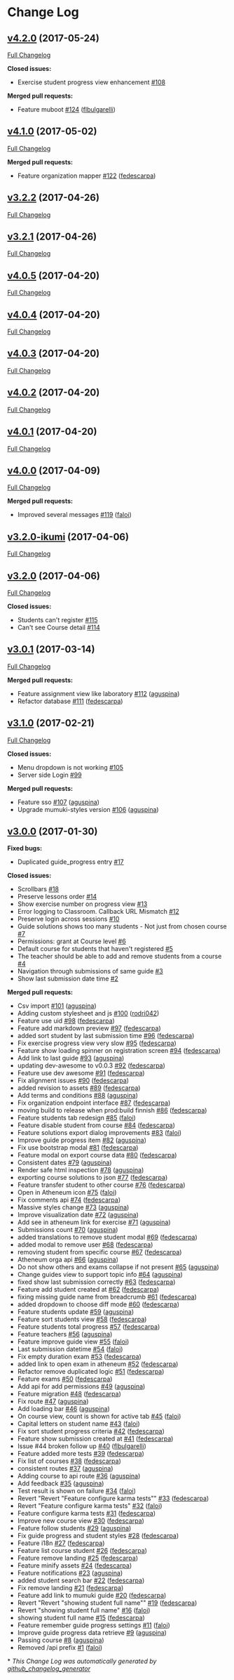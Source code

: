 # Change Log

## [v4.2.0](https://github.com/mumuki/mumuki-classroom/tree/v4.2.0) (2017-05-24)
[Full Changelog](https://github.com/mumuki/mumuki-classroom/compare/v4.1.0...v4.2.0)

**Closed issues:**

- Exercise student progress view enhancement [\#108](https://github.com/mumuki/mumuki-classroom/issues/108)

**Merged pull requests:**

- Feature muboot [\#124](https://github.com/mumuki/mumuki-classroom/pull/124) ([flbulgarelli](https://github.com/flbulgarelli))

## [v4.1.0](https://github.com/mumuki/mumuki-classroom/tree/v4.1.0) (2017-05-02)
[Full Changelog](https://github.com/mumuki/mumuki-classroom/compare/v3.2.2...v4.1.0)

**Merged pull requests:**

- Feature organization mapper [\#122](https://github.com/mumuki/mumuki-classroom/pull/122) ([fedescarpa](https://github.com/fedescarpa))

## [v3.2.2](https://github.com/mumuki/mumuki-classroom/tree/v3.2.2) (2017-04-26)
[Full Changelog](https://github.com/mumuki/mumuki-classroom/compare/v3.2.1...v3.2.2)

## [v3.2.1](https://github.com/mumuki/mumuki-classroom/tree/v3.2.1) (2017-04-26)
[Full Changelog](https://github.com/mumuki/mumuki-classroom/compare/v4.0.5...v3.2.1)

## [v4.0.5](https://github.com/mumuki/mumuki-classroom/tree/v4.0.5) (2017-04-20)
[Full Changelog](https://github.com/mumuki/mumuki-classroom/compare/v4.0.4...v4.0.5)

## [v4.0.4](https://github.com/mumuki/mumuki-classroom/tree/v4.0.4) (2017-04-20)
[Full Changelog](https://github.com/mumuki/mumuki-classroom/compare/v4.0.3...v4.0.4)

## [v4.0.3](https://github.com/mumuki/mumuki-classroom/tree/v4.0.3) (2017-04-20)
[Full Changelog](https://github.com/mumuki/mumuki-classroom/compare/v4.0.2...v4.0.3)

## [v4.0.2](https://github.com/mumuki/mumuki-classroom/tree/v4.0.2) (2017-04-20)
[Full Changelog](https://github.com/mumuki/mumuki-classroom/compare/v4.0.1...v4.0.2)

## [v4.0.1](https://github.com/mumuki/mumuki-classroom/tree/v4.0.1) (2017-04-20)
[Full Changelog](https://github.com/mumuki/mumuki-classroom/compare/v4.0.0...v4.0.1)

## [v4.0.0](https://github.com/mumuki/mumuki-classroom/tree/v4.0.0) (2017-04-09)
[Full Changelog](https://github.com/mumuki/mumuki-classroom/compare/v3.2.0-ikumi...v4.0.0)

**Merged pull requests:**

- Improved several messages [\#119](https://github.com/mumuki/mumuki-classroom/pull/119) ([faloi](https://github.com/faloi))

## [v3.2.0-ikumi](https://github.com/mumuki/mumuki-classroom/tree/v3.2.0-ikumi) (2017-04-06)
[Full Changelog](https://github.com/mumuki/mumuki-classroom/compare/v3.2.0...v3.2.0-ikumi)

## [v3.2.0](https://github.com/mumuki/mumuki-classroom/tree/v3.2.0) (2017-04-06)
[Full Changelog](https://github.com/mumuki/mumuki-classroom/compare/v3.0.1...v3.2.0)

**Closed issues:**

- Students can't register [\#115](https://github.com/mumuki/mumuki-classroom/issues/115)
- Can't see Course detail [\#114](https://github.com/mumuki/mumuki-classroom/issues/114)

## [v3.0.1](https://github.com/mumuki/mumuki-classroom/tree/v3.0.1) (2017-03-14)
[Full Changelog](https://github.com/mumuki/mumuki-classroom/compare/v3.1.0...v3.0.1)

**Merged pull requests:**

- Feature assignment view like laboratory [\#112](https://github.com/mumuki/mumuki-classroom/pull/112) ([aguspina](https://github.com/aguspina))
- Refactor database [\#111](https://github.com/mumuki/mumuki-classroom/pull/111) ([fedescarpa](https://github.com/fedescarpa))

## [v3.1.0](https://github.com/mumuki/mumuki-classroom/tree/v3.1.0) (2017-02-21)
[Full Changelog](https://github.com/mumuki/mumuki-classroom/compare/v3.0.0...v3.1.0)

**Closed issues:**

- Menu dropdown is not working [\#105](https://github.com/mumuki/mumuki-classroom/issues/105)
- Server side Login [\#99](https://github.com/mumuki/mumuki-classroom/issues/99)

**Merged pull requests:**

- Feature sso [\#107](https://github.com/mumuki/mumuki-classroom/pull/107) ([aguspina](https://github.com/aguspina))
- Upgrade mumuki-styles version [\#106](https://github.com/mumuki/mumuki-classroom/pull/106) ([aguspina](https://github.com/aguspina))

## [v3.0.0](https://github.com/mumuki/mumuki-classroom/tree/v3.0.0) (2017-01-30)
**Fixed bugs:**

- Duplicated guide\_progress entry [\#17](https://github.com/mumuki/mumuki-classroom/issues/17)

**Closed issues:**

- Scrollbars [\#18](https://github.com/mumuki/mumuki-classroom/issues/18)
- Preserve lessons order [\#14](https://github.com/mumuki/mumuki-classroom/issues/14)
- Show exercise number on progress view [\#13](https://github.com/mumuki/mumuki-classroom/issues/13)
- Error logging to Classroom. Callback URL Mismatch [\#12](https://github.com/mumuki/mumuki-classroom/issues/12)
- Preserve login across sessions [\#10](https://github.com/mumuki/mumuki-classroom/issues/10)
- Guide solutions shows too many students - Not just from chosen course [\#7](https://github.com/mumuki/mumuki-classroom/issues/7)
- Permissions: grant at Course level [\#6](https://github.com/mumuki/mumuki-classroom/issues/6)
- Default course for students that haven't registered [\#5](https://github.com/mumuki/mumuki-classroom/issues/5)
- The teacher should be able to add and remove students from a course [\#4](https://github.com/mumuki/mumuki-classroom/issues/4)
- Navigation through submissions of same guide [\#3](https://github.com/mumuki/mumuki-classroom/issues/3)
- Show last submission date time [\#2](https://github.com/mumuki/mumuki-classroom/issues/2)

**Merged pull requests:**

- Csv import [\#101](https://github.com/mumuki/mumuki-classroom/pull/101) ([aguspina](https://github.com/aguspina))
- Adding custom stylesheet and js [\#100](https://github.com/mumuki/mumuki-classroom/pull/100) ([rodri042](https://github.com/rodri042))
- Feature use uid [\#98](https://github.com/mumuki/mumuki-classroom/pull/98) ([fedescarpa](https://github.com/fedescarpa))
- Feature add markdown preview [\#97](https://github.com/mumuki/mumuki-classroom/pull/97) ([fedescarpa](https://github.com/fedescarpa))
- added sort student by last submission time [\#96](https://github.com/mumuki/mumuki-classroom/pull/96) ([fedescarpa](https://github.com/fedescarpa))
- Fix exercise progress view very slow [\#95](https://github.com/mumuki/mumuki-classroom/pull/95) ([fedescarpa](https://github.com/fedescarpa))
- Feature show loading spinner on registration screen [\#94](https://github.com/mumuki/mumuki-classroom/pull/94) ([fedescarpa](https://github.com/fedescarpa))
- Add link to last guide [\#93](https://github.com/mumuki/mumuki-classroom/pull/93) ([aguspina](https://github.com/aguspina))
- updating dev-awesome to v0.0.3 [\#92](https://github.com/mumuki/mumuki-classroom/pull/92) ([fedescarpa](https://github.com/fedescarpa))
- Feature use dev awesome [\#91](https://github.com/mumuki/mumuki-classroom/pull/91) ([fedescarpa](https://github.com/fedescarpa))
- Fix alignment issues [\#90](https://github.com/mumuki/mumuki-classroom/pull/90) ([fedescarpa](https://github.com/fedescarpa))
- added revision to assets [\#89](https://github.com/mumuki/mumuki-classroom/pull/89) ([fedescarpa](https://github.com/fedescarpa))
- Add terms and conditions [\#88](https://github.com/mumuki/mumuki-classroom/pull/88) ([aguspina](https://github.com/aguspina))
- Fix organization endpoint interface [\#87](https://github.com/mumuki/mumuki-classroom/pull/87) ([fedescarpa](https://github.com/fedescarpa))
- moving build to release when prod:build finnish [\#86](https://github.com/mumuki/mumuki-classroom/pull/86) ([fedescarpa](https://github.com/fedescarpa))
- Feature students tab redesign [\#85](https://github.com/mumuki/mumuki-classroom/pull/85) ([faloi](https://github.com/faloi))
- Feature disable student from course [\#84](https://github.com/mumuki/mumuki-classroom/pull/84) ([fedescarpa](https://github.com/fedescarpa))
- Feature solutions export dialog improvements [\#83](https://github.com/mumuki/mumuki-classroom/pull/83) ([faloi](https://github.com/faloi))
- Improve guide progress item [\#82](https://github.com/mumuki/mumuki-classroom/pull/82) ([aguspina](https://github.com/aguspina))
- Fix use bootstrap modal [\#81](https://github.com/mumuki/mumuki-classroom/pull/81) ([fedescarpa](https://github.com/fedescarpa))
- Feature modal on export course data [\#80](https://github.com/mumuki/mumuki-classroom/pull/80) ([fedescarpa](https://github.com/fedescarpa))
- Consistent dates [\#79](https://github.com/mumuki/mumuki-classroom/pull/79) ([aguspina](https://github.com/aguspina))
- Render safe html inspection [\#78](https://github.com/mumuki/mumuki-classroom/pull/78) ([aguspina](https://github.com/aguspina))
- exporting course solutions to json [\#77](https://github.com/mumuki/mumuki-classroom/pull/77) ([fedescarpa](https://github.com/fedescarpa))
- Feature transfer student to other course [\#76](https://github.com/mumuki/mumuki-classroom/pull/76) ([fedescarpa](https://github.com/fedescarpa))
- Open in Atheneum icon [\#75](https://github.com/mumuki/mumuki-classroom/pull/75) ([faloi](https://github.com/faloi))
- Fix comments api [\#74](https://github.com/mumuki/mumuki-classroom/pull/74) ([fedescarpa](https://github.com/fedescarpa))
- Massive styles change [\#73](https://github.com/mumuki/mumuki-classroom/pull/73) ([aguspina](https://github.com/aguspina))
- Improve visualization date [\#72](https://github.com/mumuki/mumuki-classroom/pull/72) ([aguspina](https://github.com/aguspina))
- Add see in atheneum link for exercise [\#71](https://github.com/mumuki/mumuki-classroom/pull/71) ([aguspina](https://github.com/aguspina))
- Submissions count [\#70](https://github.com/mumuki/mumuki-classroom/pull/70) ([aguspina](https://github.com/aguspina))
- added translations to remove student modal [\#69](https://github.com/mumuki/mumuki-classroom/pull/69) ([fedescarpa](https://github.com/fedescarpa))
- added modal to remove user [\#68](https://github.com/mumuki/mumuki-classroom/pull/68) ([fedescarpa](https://github.com/fedescarpa))
- removing student from specific course [\#67](https://github.com/mumuki/mumuki-classroom/pull/67) ([fedescarpa](https://github.com/fedescarpa))
- Atheneum orga api [\#66](https://github.com/mumuki/mumuki-classroom/pull/66) ([aguspina](https://github.com/aguspina))
- Do not show others and exams collapse if not present [\#65](https://github.com/mumuki/mumuki-classroom/pull/65) ([aguspina](https://github.com/aguspina))
- Change guides view to support topic info [\#64](https://github.com/mumuki/mumuki-classroom/pull/64) ([aguspina](https://github.com/aguspina))
- fixed show last submission correctly [\#63](https://github.com/mumuki/mumuki-classroom/pull/63) ([fedescarpa](https://github.com/fedescarpa))
- Feature add student created at [\#62](https://github.com/mumuki/mumuki-classroom/pull/62) ([fedescarpa](https://github.com/fedescarpa))
- fixing missing guide name from breadcrumb [\#61](https://github.com/mumuki/mumuki-classroom/pull/61) ([fedescarpa](https://github.com/fedescarpa))
- added dropdown to choose diff mode [\#60](https://github.com/mumuki/mumuki-classroom/pull/60) ([fedescarpa](https://github.com/fedescarpa))
- Feature students update [\#59](https://github.com/mumuki/mumuki-classroom/pull/59) ([aguspina](https://github.com/aguspina))
- Feature sort students view [\#58](https://github.com/mumuki/mumuki-classroom/pull/58) ([fedescarpa](https://github.com/fedescarpa))
- Feature students total progress [\#57](https://github.com/mumuki/mumuki-classroom/pull/57) ([fedescarpa](https://github.com/fedescarpa))
- Feature teachers [\#56](https://github.com/mumuki/mumuki-classroom/pull/56) ([aguspina](https://github.com/aguspina))
- Feature improve guide view [\#55](https://github.com/mumuki/mumuki-classroom/pull/55) ([faloi](https://github.com/faloi))
- Last submission datetime [\#54](https://github.com/mumuki/mumuki-classroom/pull/54) ([faloi](https://github.com/faloi))
- Fix empty duration exam [\#53](https://github.com/mumuki/mumuki-classroom/pull/53) ([fedescarpa](https://github.com/fedescarpa))
- added link to open exam in atheneum [\#52](https://github.com/mumuki/mumuki-classroom/pull/52) ([fedescarpa](https://github.com/fedescarpa))
- Refactor remove duplicated logic [\#51](https://github.com/mumuki/mumuki-classroom/pull/51) ([fedescarpa](https://github.com/fedescarpa))
- Feature exams [\#50](https://github.com/mumuki/mumuki-classroom/pull/50) ([fedescarpa](https://github.com/fedescarpa))
- Add api for add permissions [\#49](https://github.com/mumuki/mumuki-classroom/pull/49) ([aguspina](https://github.com/aguspina))
- Feature migration [\#48](https://github.com/mumuki/mumuki-classroom/pull/48) ([fedescarpa](https://github.com/fedescarpa))
- Fix route [\#47](https://github.com/mumuki/mumuki-classroom/pull/47) ([aguspina](https://github.com/aguspina))
- Add loading bar [\#46](https://github.com/mumuki/mumuki-classroom/pull/46) ([aguspina](https://github.com/aguspina))
- On course view, count is shown for active tab [\#45](https://github.com/mumuki/mumuki-classroom/pull/45) ([faloi](https://github.com/faloi))
- Capital letters on student name [\#43](https://github.com/mumuki/mumuki-classroom/pull/43) ([faloi](https://github.com/faloi))
- Fix sort student progress criteria [\#42](https://github.com/mumuki/mumuki-classroom/pull/42) ([fedescarpa](https://github.com/fedescarpa))
- Feature show submission created at [\#41](https://github.com/mumuki/mumuki-classroom/pull/41) ([fedescarpa](https://github.com/fedescarpa))
- Issue \#44 broken follow up [\#40](https://github.com/mumuki/mumuki-classroom/pull/40) ([flbulgarelli](https://github.com/flbulgarelli))
- Feature added more tests [\#39](https://github.com/mumuki/mumuki-classroom/pull/39) ([fedescarpa](https://github.com/fedescarpa))
- Fix list of courses [\#38](https://github.com/mumuki/mumuki-classroom/pull/38) ([fedescarpa](https://github.com/fedescarpa))
- consistent routes [\#37](https://github.com/mumuki/mumuki-classroom/pull/37) ([aguspina](https://github.com/aguspina))
- Adding course to api route [\#36](https://github.com/mumuki/mumuki-classroom/pull/36) ([aguspina](https://github.com/aguspina))
- Add feedback [\#35](https://github.com/mumuki/mumuki-classroom/pull/35) ([aguspina](https://github.com/aguspina))
- Test result is shown on failure [\#34](https://github.com/mumuki/mumuki-classroom/pull/34) ([faloi](https://github.com/faloi))
- Revert "Revert "Feature configure karma tests"" [\#33](https://github.com/mumuki/mumuki-classroom/pull/33) ([fedescarpa](https://github.com/fedescarpa))
- Revert "Feature configure karma tests" [\#32](https://github.com/mumuki/mumuki-classroom/pull/32) ([faloi](https://github.com/faloi))
- Feature configure karma tests [\#31](https://github.com/mumuki/mumuki-classroom/pull/31) ([fedescarpa](https://github.com/fedescarpa))
- Improve new course view [\#30](https://github.com/mumuki/mumuki-classroom/pull/30) ([fedescarpa](https://github.com/fedescarpa))
- Feature follow students [\#29](https://github.com/mumuki/mumuki-classroom/pull/29) ([aguspina](https://github.com/aguspina))
- Fix guide progress and student styles [\#28](https://github.com/mumuki/mumuki-classroom/pull/28) ([fedescarpa](https://github.com/fedescarpa))
- Feature i18n [\#27](https://github.com/mumuki/mumuki-classroom/pull/27) ([fedescarpa](https://github.com/fedescarpa))
- Feature list course student [\#26](https://github.com/mumuki/mumuki-classroom/pull/26) ([fedescarpa](https://github.com/fedescarpa))
- Feature remove landing [\#25](https://github.com/mumuki/mumuki-classroom/pull/25) ([fedescarpa](https://github.com/fedescarpa))
- Feature minify assets [\#24](https://github.com/mumuki/mumuki-classroom/pull/24) ([fedescarpa](https://github.com/fedescarpa))
- Feature notifications [\#23](https://github.com/mumuki/mumuki-classroom/pull/23) ([aguspina](https://github.com/aguspina))
- added student search bar [\#22](https://github.com/mumuki/mumuki-classroom/pull/22) ([fedescarpa](https://github.com/fedescarpa))
- Fix remove landing [\#21](https://github.com/mumuki/mumuki-classroom/pull/21) ([fedescarpa](https://github.com/fedescarpa))
- Feature add link to mumuki guide [\#20](https://github.com/mumuki/mumuki-classroom/pull/20) ([fedescarpa](https://github.com/fedescarpa))
- Revert "Revert "showing student full name"" [\#19](https://github.com/mumuki/mumuki-classroom/pull/19) ([fedescarpa](https://github.com/fedescarpa))
- Revert "showing student full name" [\#16](https://github.com/mumuki/mumuki-classroom/pull/16) ([faloi](https://github.com/faloi))
- showing student full name [\#15](https://github.com/mumuki/mumuki-classroom/pull/15) ([fedescarpa](https://github.com/fedescarpa))
- Feature remember guide progress settings [\#11](https://github.com/mumuki/mumuki-classroom/pull/11) ([faloi](https://github.com/faloi))
- Improve guide progress data retrieve [\#9](https://github.com/mumuki/mumuki-classroom/pull/9) ([aguspina](https://github.com/aguspina))
- Passing course [\#8](https://github.com/mumuki/mumuki-classroom/pull/8) ([aguspina](https://github.com/aguspina))
- Removed /api prefix [\#1](https://github.com/mumuki/mumuki-classroom/pull/1) ([faloi](https://github.com/faloi))



\* *This Change Log was automatically generated by [github_changelog_generator](https://github.com/skywinder/Github-Changelog-Generator)*